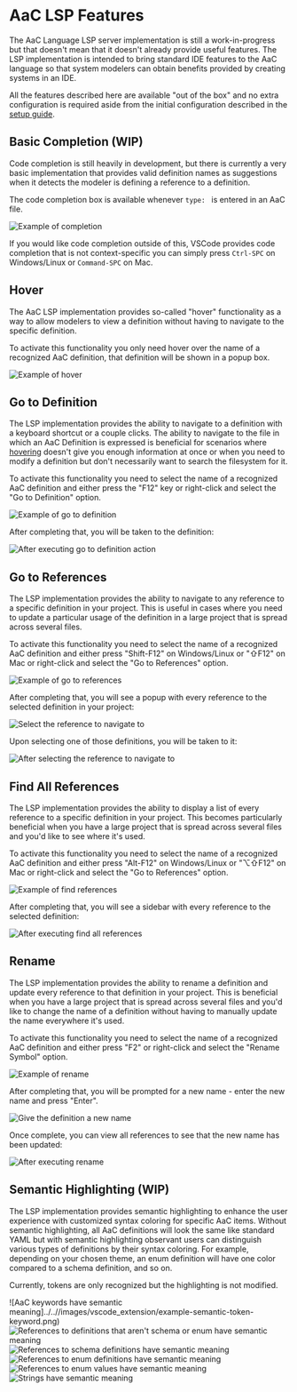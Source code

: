 # AaC LSP Features

The AaC Language LSP server implementation is still a work-in-progress but that
doesn't mean that it doesn't already provide useful features. The LSP
implementation is intended to bring standard IDE features to the AaC language so
that system modelers can obtain benefits provided by creating systems in an IDE.

All the features described here are available "out of the box" and no extra
configuration is required aside from the initial configuration described in the
[setup guide](index).

## Basic Completion (WIP)

Code completion is still heavily in development, but there is currently a very
basic implementation that provides valid definition names as suggestions when it
detects the modeler is defining a reference to a definition.

The code completion box is available whenever `type: ` is entered in an AaC file.

![Example of completion](../../images/vscode_extension/example-code-completion.png)

If you would like code completion outside of this, VSCode provides code
completion that is not context-specific you can simply press `Ctrl-SPC` on
Windows/Linux or `Command-SPC` on Mac.

## Hover

The AaC LSP implementation provides so-called "hover" functionality as a way to
allow modelers to view a definition without having to navigate to the specific
definition.

To activate this functionality you only need hover over the name of a recognized
AaC definition, that definition will be shown in a popup box.

![Example of hover](../../images/vscode_extension/example-hover.png)

## Go to Definition

The LSP implementation provides the ability to navigate to a definition with a
keyboard shortcut or a couple clicks. The ability to navigate to the file in
which an AaC Definition is expressed is beneficial for scenarios where
[hovering](#hover) doesn't give you enough information at once or when you need
to modify a definition but don't necessarily want to search the filesystem for
it.

To activate this functionality you need to select the name of a recognized AaC
definition and either press the "F12" key or right-click and select the "Go to
Definition" option.

![Example of go to definition](../../images/vscode_extension/example-go-to-definition.png)

After completing that, you will be taken to the definition:

![After executing go to definition action](../../images/vscode_extension/example-go-to-definition-afterwards.png)

## Go to References

The LSP implementation provides the ability to navigate to any reference to a
specific definition in your project. This is useful in cases where you need to
update a particular usage of the definition in a large project that is spread
across several files.

To activate this functionality you need to select the name of a recognized AaC
definition and either press "Shift-F12" on Windows/Linux or "⇧F12" on Mac or
right-click and select the "Go to References" option.

![Example of go to references](../../images/vscode_extension/example-go-to-references.png)

After completing that, you will see a popup with every reference to the selected
definition in your project:


![Select the reference to navigate to](../../images/vscode_extension/example-go-to-references-picker.png)

Upon selecting one of those definitions, you will be taken to it:

![After selecting the reference to navigate to](../../images/vscode_extension/example-go-to-references-afterwards.png)

## Find All References

The LSP implementation provides the ability to display a list of every reference
to a specific definition in your project. This becomes particularly beneficial
when you have a large project that is spread across several files and you'd like
to see where it's used.

To activate this functionality you need to select the name of a recognized AaC
definition and either press "Alt-F12" on Windows/Linux or "⌥⇧F12" on Mac or
right-click and select the "Go to References" option.

![Example of find references](../../images/vscode_extension/example-find-references.png)

After completing that, you will see a sidebar with every reference to the
selected definition:

![After executing find all references](../../images/vscode_extension/example-find-references-afterwards.png)

## Rename

The LSP implementation provides the ability to rename a definition and update
every reference to that definition in your project. This is beneficial when you
have a large project that is spread across several files and you'd like to
change the name of a definition without having to manually update the name
everywhere it's used.

To activate this functionality you need to select the name of a recognized AaC
definition and either press "F2" or right-click and select the "Rename Symbol"
option.

![Example of rename](../../images/vscode_extension/example-rename.png)

After completing that, you will be prompted for a new name - enter the new name
and press "Enter".

![Give the definition a new name](../../images/vscode_extension/example-rename-new-name.png)

Once complete, you can view all references to see that the new name has been updated:

![After executing rename](../../images/vscode_extension/example-rename-afterwards.png)

## Semantic Highlighting (WIP)

The LSP implementation provides semantic highlighting to enhance the user
experience with customized syntax coloring for specific AaC items. Without
semantic highlighting, all AaC definitions will look the same like standard YAML
but with semantic highlighting observant users can distinguish various types of
definitions by their syntax coloring. For example, depending on your chosen
theme, an enum definition will have one color compared to a schema definition,
and so on.

Currently, tokens are only recognized but the highlighting is not modified.

![AaC keywords have semantic meaning]../..//images/vscode_extension/example-semantic-token-keyword.png)
![References to definitions that aren't schema or enum have semantic meaning](../../images/vscode_extension/example-semantic-token-macro.png)
![References to schema definitions have semantic meaning](../../images/vscode_extension/example-semantic-token-struct.png)
![References to enum definitions have semantic meaning](../../images/vscode_extension/example-semantic-token-enum.png)
![References to enum values have semantic meaning](../../images/vscode_extension/example-semantic-token-enum-values.png)
![Strings have semantic meaning](../../images/vscode_extension/example-semantic-token-string.png)

